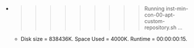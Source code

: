 * >>>>>>>>> Running inst-min-con-00-apt-custom-repository.sh ...
  * Disk size = 838436K. Space Used = 4000K. Runtime = 00:00:00:15.
